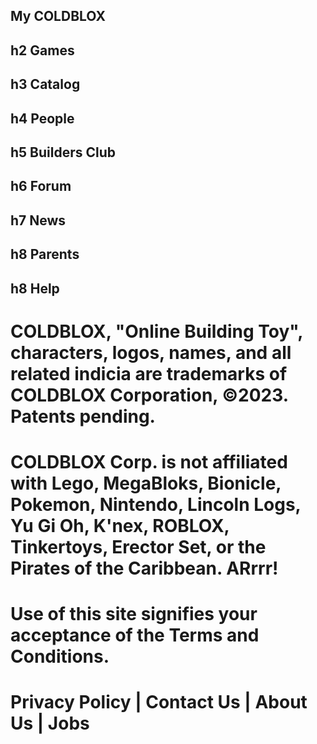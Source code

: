 ## My COLDBLOX
## h2 Games
## h3 Catalog
## h4 People
## h5 Builders Club
## h6 Forum
## h7 News
## h8 Parents
## h8 Help

# COLDBLOX, "Online Building Toy", characters, logos, names, and all related indicia are trademarks of COLDBLOX Corporation, ©2023. Patents pending.
# COLDBLOX Corp. is not affiliated with Lego, MegaBloks, Bionicle, Pokemon, Nintendo, Lincoln Logs, Yu Gi Oh, K'nex, ROBLOX, Tinkertoys, Erector Set, or the Pirates of the Caribbean. ARrrr!
# Use of this site signifies your acceptance of the Terms and Conditions.
# Privacy Policy  |  Contact Us  |  About Us  |  Jobs
